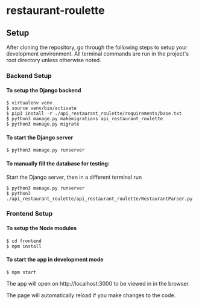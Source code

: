 # restaurant-roulette
## Setup
After cloning the repository, go through the following steps to setup your development environment.
All terminal commands are run in the project's root directory unless otherwise noted.

### Backend Setup
#### To setup the Django backend
```
$ virtualenv venv
$ source venv/bin/activate
$ pip3 install -r ./api_restaurant_roulette/requirements/base.txt
$ python3 manage.py makemigrations api_restaurant_roulette
$ python3 manage.py migrate
```
#### To start the Django server
```
$ python3 manage.py runserver
```
#### To manually fill the database for testing:
Start the Django server, then in a different terminal run
```
$ python3 manage.py runserver
$ python3 ./api_restaurant_roulette/api_restaurant_roulette/RestaurantParser.py
```
### Frontend Setup
#### To setup the Node modules
```
$ cd frontend
$ npm install
```
#### To start the app in development mode
```
$ npm start
```
The app will open on http://localhost:3000 to be viewed in in the browser.

The page will automatically reload if you make changes to the code.
